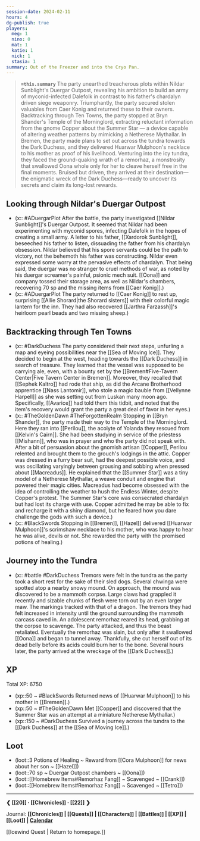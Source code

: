 ```yaml
---
session-date: 2024-02-11
hours: 4
dg-publish: true
players:
  meg: 1
  nino: 0
  mat: 1
  katie: 1
  nick: 1
  stasia: 1
summary: Out of the Freezer and into the Cryo Pan.
---
```


> **`=this.summary`**
> The party unearthed treacherous plots within Nildar Sunblight's Duergar Outpost, revealing his ambition to build an army of myconid-infected Dalefolk in contrast to his father's chardalyn driven siege weaponry. Triumphantly, the party secured stolen valuables from Caer Konig and returned these to their owners. Backtracking through Ten Towns, the party stopped at Bryn Shander's Temple of the Morninglord, extracting reluctant information from the gnome Copper about the Summer Star — a device capable of altering weather patterns by mimicking a Netherese Mythallar. In Bremen, the party made plans to set out across the tundra towards the Dark Duchess, and they delivered Huarwar Mulphoon's necklace to his mother as proof of his livelihood. Venturing into the icy tundra, they faced the ground-quaking wrath of a remorhaz, a monstrosity that swallowed Oona whole only for her to cleave herself free in the final moments. Bruised but driven, they arrived at their destination—the enigmatic wreck of the Dark Duchess—ready to uncover its secrets and claim its long-lost rewards.

## Looking through Nildar's Duergar Outpost 
- (x:: #ADuergarPlot After the battle, the party investigated [[Nildar Sunblight]]'s Duergar Outpost. It seemed that Nildar had been experimenting with myconid spores, infecting Dalefolk in the hopes of creating a small army. A letter to his father, [[Xardorok Sunblight]], beseeched his father to listen, dissuading the father from his chardalyn obsession. Nildar believed that his spore servants could be the path to victory, not the behemoth his father was constructing. Nildar even expressed some worry at the pervasive effects of chardalyn. That being said, the duergar was no stranger to cruel methods of war, as noted by his duergar screamer's painful, psionic mech suit. [[Oona]] and company tossed their storage area, as well as Nildar's chambers, recovering 70 sp and the missing items from [[Caer Konig]].)
- (x:: #ADuergarPlot The party returned to [[Caer Konig]] to rest up, surprising [[Allie Shorard|the Shorard sisters]] with their colorful magic lantern for the inn. They had also recovered [[Jarthra Farzassh]]'s heirloom pearl beads and two missing sheep.)
## Backtracking through Ten Towns
- (x:: #DarkDuchess The party considered their next steps, unfurling a map and eyeing possibilities near the [[Sea of Moving Ice]]. They decided to begin at the west, heading towards the [[Dark Duchess]] in search of treasure. They learned that the vessel was supposed to be carrying ale, even, with a bounty set by the [[Bremen#Five-Tavern Center|Five Tavern Center in Bremen]]. Moreover, they recalled that [[Sephek Kaltro]] had rode that ship, as did the Arcane Brotherhood apprentice [[Nass Lantomir]], who stole a magic bauble from [[Vellynne Harpell]] as she was setting out from Luskan many moon ago. Specifically, [[Avarice]] had told them this tidbit, and noted that the item's recovery would grant the party a great deal of favor in her eyes.)
- (x:: #TheGoldenDawn #TheForgottenRealm  Stopping in [[Bryn Shander]], the party made their way to the Temple of the Morninglord. Here they ran into [[Perilou]], the acolyte of Yolanda they rescued from [[Kelvin's Cairn]]. She had been studying in service of the priestess [[Mishann]], who was in prayer and who the party did not speak with. After a bit of persuasion about the gnomish artisan [[Copper]], Perilou relented and brought them to the grouch's lodgings in the attic. Copper was dressed in a furry bear suit, had the deepest possible voice, and was oscillating varyingly between grousing and sobbing when pressed about [[Macreadus]]. He explained that the [[Summer Star]] was a tiny model of a Netherese Mythallar, a weave conduit and engine that powered their magic cities. Macreadus had become obsessed with the idea of controlling the weather to hush the Endless Winter, despite Copper's protest. The Summer Star's core was consecrated chardalyn but had lost its charge with use. Copper admitted he may be able to fix and recharge it with a shiny diamond, but he feared how you dare challenge the gods with such a device.)
- (x:: #BlackSwords Stopping in [[Bremen]], [[Hazel]] delivered [[Huarwar Mulphoon]]'s scrimshaw necklace to his mother, who was happy to hear he was alive, devils or not. She rewarded the party with the promised potions of healing.)
## Journey into the Tundra
- (x:: #battle #DarkDuchess Tremors were felt in the tundra as the party took a short rest for the sake of their sled dogs. Several chwinga were spotted atop a nearby snowy mound. On approach, the mound was discovered to be a mammoth corpse. Large claws had grappled it recently and sizable chunks of flesh were torn out by an even larger maw. The markings tracked with that of a dragon. The tremors they had felt increased in intensity until the ground surrounding the mammoth carcass caved in. An adolescent remorhaz reared its head, grabbing at the corpse to scavenge. The party attacked, and thus the beast retaliated. Eventually the remorhaz was slain, but only after it swallowed [[Oona]] and began to tunnel away. Thankfully, she cut herself out of its dead belly before its acids could burn her to the bone. Several hours later, the party arrived at the wreckage of the [[Dark Duchess]].)

## XP
Total XP: 6750
- (xp::50 ~ #BlackSwords Returned news of [[Huarwar Mulphoon]] to his mother in [[Bremen]].)
- (xp::50 ~ #TheGoldenDawn Met [[Copper]] and discovered that the Summer Star was an attempt at a miniature Netherese Mythallar.)
- (xp::150 ~ #DarkDuchess Survived a journey across the tundra to the [[Dark Duchess]] at the [[Sea of Moving Ice]].)


## Loot
- (loot::3 Potions of Healing ~ Reward from [[Cora Mulphoon]] for news about her son ~ [[Hazel]])
- (loot::70 sp ~ Duergar Outpost chambers ~ [[Oona]])
- (loot::[[Homebrew Items#Remorhaz Fang]] ~ Scavenged ~ [[Crank]])
- (loot::[[Homebrew Items#Remorhaz Fang]] ~ Scavenged ~ [[Tetro]])



---
**❮ [[20]] · [[Chronicles]] ·  [[22]] ❯**

Journal: **[[Chronicles]] | [[Quests]] |  [[Characters]] | [[Battles]] | [[XP]] | [[Loot]] | [Calendar](https://app.fantasy-calendar.com/calendars/38f9e3f5098bac1f655a4fb4241f35eb)**

[[Icewind Quest | Return to homepage.]]

